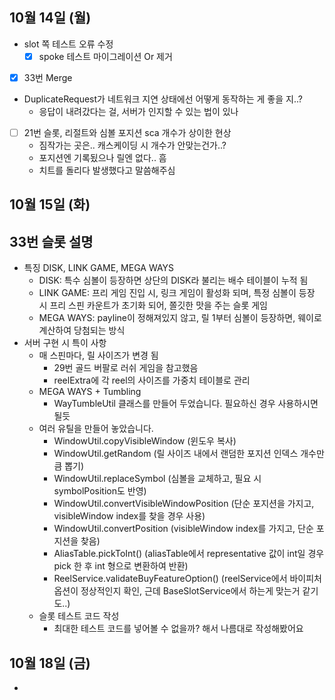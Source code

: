 
## 10월 14일 (월)

- slot 쪽 테스트 오류 수정
	- [x] spoke 테스트 마이그레이션 Or 제거
- [x] 33번 Merge
- DuplicateRequest가 네트워크 지연 상태에선 어떻게 동작하는 게 좋을 지..?
	- 응답이 내려갔다는 걸, 서버가 인지할 수 있는 법이 있나
- [ ] 21번 슬롯, 리절트와 심볼 포지션 sca 개수가 상이한 현상
	- 짐작가는 곳은.. 캐스케이딩 시 개수가 안맞는건가..?
	- 포지션엔 기록됬으나 릴엔 없다.. 흠
	- 치트를 돌리다 발생했다고 말씀해주심
## 10월 15일 (화)

## 33번 슬롯 설명

- 특징 DISK, LINK GAME, MEGA WAYS
	- DISK: 특수 심볼이 등장하면 상단의 DISK라 불리는 배수 테이블이 누적 됨
	- LINK GAME: 프리 게임 진입 시, 링크 게임이 활성화 되며, 특정 심볼이 등장 시 프리 스핀 카운트가 초기화 되어, 쫄깃한 맛을 주는 슬롯 게임
	- MEGA WAYS: payline이 정해져있지 않고, 릴 1부터 심볼이 등장하면, 웨이로 계산하여 당첨되는 방식
- 서버 구현 시 특이 사항
	- 매 스핀마다, 릴 사이즈가 변경 됨
		- 29번 골드 버팔로 러쉬 게임을 참고했음
		- reelExtra에 각 reel의 사이즈를 가중치 테이블로 관리
	- MEGA WAYS + Tumbling
		- WayTumbleUtil 클래스를 만들어 두었습니다. 필요하신 경우 사용하시면 될듯
	- 여러 유틸을 만들어 놓았습니다.
		- WindowUtil.copyVisibleWindow (윈도우 복사)
		- WindowUtil.getRandom (릴 사이즈 내에서 랜덤한 포지션 인덱스 개수만큼 뽑기)
		- WindowUtil.replaceSymbol (심볼을 교체하고, 필요 시 symbolPosition도 반영)
		- WindowUtil.convertVisibleWindowPosition (단순 포지션을 가지고, visibleWindow index를 찾을 경우 사용)
		- WindowUtil.convertPosition (visibleWindow index를 가지고, 단순 포지션을 찾음)
		- AliasTable.pickToInt() (aliasTable에서 representative 값이 int일 경우 pick 한 후 int 형으로 변환하여 반환)
		- ReelService.validateBuyFeatureOption() (reelService에서 바이피처 옵션이 정상적인지 확인, 근데 BaseSlotService에서 하는게 맞는거 같기도..)
	- 슬롯 테스트 코드 작성
		- 최대한 테스트 코드를 넣어볼 수 없을까? 해서 나름대로 작성해봤어요


## 10월 18일 (금)

- 